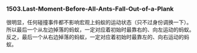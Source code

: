 ### 1503.Last-Moment-Before-All-Ants-Fall-Out-of-a-Plank

很明显，任何碰撞事件都不影响宏观上蚂蚁的运动状态（只不过身份调换一下）。所以最后一个从左边掉落的蚂蚁，一定对应着初始时最靠右的、向左运动的蚂蚁。反之，最后一个从右边掉落的蚂蚁，一定对应着初始时最靠左的、向右运动的蚂蚁。

